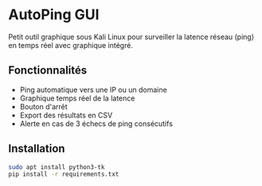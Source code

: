 # AutoPing GUI

Petit outil graphique sous Kali Linux pour surveiller la latence réseau (ping) en temps réel avec graphique intégré.

## Fonctionnalités
- Ping automatique vers une IP ou un domaine
- Graphique temps réel de la latence
- Bouton d'arrêt
- Export des résultats en CSV
- Alerte en cas de 3 échecs de ping consécutifs

## Installation

```bash
sudo apt install python3-tk
pip install -r requirements.txt
